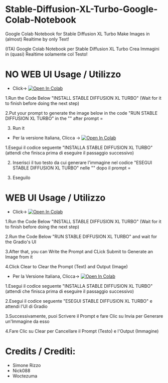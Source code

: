 # Stable-Diffusion-XL-Turbo-Google-Colab-Notebook
Google Colab Notebook for Stable Diffusion XL Turbo 
Make Images in (almost) Realtime by only Text!

(ITA) Google Colab Notebook per Stable Diffusion XL Turbo 
Crea Immagini in (quasi) Realtime solamente col Testo!

# NO WEB UI Usage / Utilizzo
- Click-> <a target="_blank" href="https://colab.research.google.com/github/Nick088Official/Stable-Diffusion-XL-Turbo-Google-Colab-Notebook/blob/main/No_UI_stable_diffusion_XL_Turbo_Colab_Modified.ipynb">
  <img src="https://colab.research.google.com/assets/colab-badge.svg" alt="Open In Colab"/>
</a>

1.Run the Code Below "INSTALL STABLE DIFFUSION XL TURBO" (Wait for it to finish before doing the next step)

2.Put your prompt to generate the image below in the code "RUN STABLE DIFFUSION XL TURBO" in the "" after prompt =

3. Run it

- Per la versione Italiana, Clicca -> <a target="_blank" href="https://colab.research.google.com/github/Nick088Official/Stable-Diffusion-XL-Turbo-Google-Colab-Notebook/blob/main/No_UI_stable_diffusion_XL_Turbo_ITA_Modificata.ipynb">
  <img src="https://colab.research.google.com/assets/colab-badge.svg" alt="Open In Colab"/>
</a>
1.Esegui il codice seguente "INSTALLA STABLE DIFFUSION XL TURBO" (attendi che finisca prima di eseguire il passaggio successivo)

2. Inserisci il tuo testo da cui generare l'immagine nel codice "ESEGUI STABLE DIFFUSION XL TURBO" nelle "" dopo il prompt =

3. Eseguilo

# WEB UI Usage / Utilizzo 
- Click-> <a target="_blank" href="https://colab.research.google.com/github/Nick088Official/Stable-Diffusion-XL-Turbo-UI-Google-Colab-Notebook/blob/main/SDXL_Turbo_Modified.ipynb">
  <img src="https://colab.research.google.com/assets/colab-badge.svg" alt="Open In Colab"/>
</a>

1.Run the Code Below "INSTALL STABLE DIFFUSION XL TURBO" (Wait for it to finish before doing the next step)

2.Run the Code Below "RUN STABLE DIFFUSION XL TURBO" and wait for the Gradio's UI

3.After that, you can Write the Prompt and CLick Submit to Generate an Image from it

4.Click Clear to Clear the Prompt (Text) and Output (Image)


- Per la Versione Italiana, Clicca-> <a target="_blank" href="https://colab.research.google.com/github/Nick088Official/Stable-Diffusion-XL-Turbo-UI-Google-Colab-Notebook/blob/main/SDXL_Turbo_Modificata_ITA.ipynb">
  <img src="https://colab.research.google.com/assets/colab-badge.svg" alt="Open In Colab"/>
</a>

1.Esegui il codice seguente "INSTALLA STABLE DIFFUSION XL TURBO" (attendi che finisca prima di eseguire il passaggio successivo)

2.Esegui il codice seguente "ESEGUI STABLE DIFFUSION XL TURBO" e attendi l'UI di Gradio

3.Successivamente, puoi Scrivere il Prompt e fare Clic su Invia per Generare un'Immagine da esso

4.Fare Clic su Clear per Cancellare il Prompt (Testo) e l'Output (Immagine)

# Credits / Crediti:
- Simone Rizzo
- Nick088
- Woctezuma
